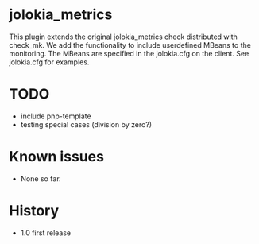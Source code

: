# jolokia_metrics
This plugin extends the original jolokia_metrics check distributed with check_mk.
We add the functionality to include userdefined MBeans to the monitoring. The
MBeans are specified in the jolokia.cfg on the client. See jolokia.cfg for examples.

# TODO
* include pnp-template
* testing special cases (division by zero?)

# Known issues
* None so far.

# History
* 1.0 first release
